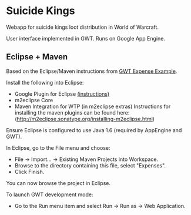 Suicide Kings
=============

Webapp for suicide kings loot distribution in World of Warcraft.

User interface implemented in GWT. Runs on Google App Engine.

Eclipse + Maven
---------------

Based on the Eclipse/Maven instructions from [GWT Expense Example](http://code.google.com/p/google-web-toolkit/source/browse/trunk/samples/expenses/README-MAVEN.txt).

Install the following into Eclipse:
 * Google Plugin for Eclipse [(instructions)](http://code.google.com/eclipse/)
 * m2eclipse Core
 * Maven Integration for WTP (in m2eclipse extras)
  Instructions for installing the maven plugins can be found here:
  (http://m2eclipse.sonatype.org/installing-m2eclipse.html)

Ensure Eclipse is configured to use Java 1.6 (required by AppEngine and GWT).

In Eclipse, go to the File menu and choose:
 * File -> Import... -> Existing Maven Projects into Workspace.
 * Browse to the directory containing this file, select "Expenses".
 * Click Finish.

You can now browse the project in Eclipse.

To launch GWT development mode:
 * Go to the Run menu item and select Run -> Run as -> Web Application.

